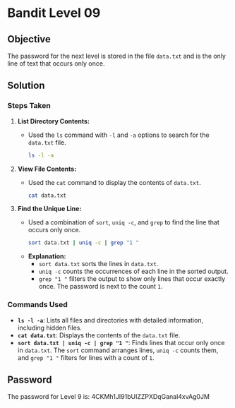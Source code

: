 # Bandit Level 09

## Objective

The password for the next level is stored in the file `data.txt` and is the only line of text that occurs only once.

## Solution

### Steps Taken

1. **List Directory Contents:**
   - Used the `ls` command with `-l` and `-a` options to search for the `data.txt` file.
     ```bash
     ls -l -a
     ```

2. **View File Contents:**
   - Used the `cat` command to display the contents of `data.txt`.
     ```bash
     cat data.txt
     ```

3. **Find the Unique Line:**
   - Used a combination of `sort`, `uniq -c`, and `grep` to find the line that occurs only once.
     ```bash
     sort data.txt | uniq -c | grep "1 "
     ```
   - **Explanation:** 
     - `sort data.txt` sorts the lines in `data.txt`.
     - `uniq -c` counts the occurrences of each line in the sorted output.
     - `grep "1 "` filters the output to show only lines that occur exactly once. The password is next to the count `1`.

### Commands Used

- **`ls -l -a`**: Lists all files and directories with detailed information, including hidden files.
- **`cat data.txt`**: Displays the contents of the `data.txt` file.
- **`sort data.txt | uniq -c | grep "1 "`**: Finds lines that occur only once in `data.txt`. The `sort` command arranges lines, `uniq -c` counts them, and `grep "1 "` filters for lines with a count of `1`.

## Password

The password for Level 9 is: 4CKMh1JI91bUIZZPXDqGanal4xvAg0JM
